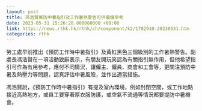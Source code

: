 ```yaml
---
layout: post
title: 馮浩賢冀防中暑指引及工作暑熱警告可供僱傭參考
date: 2023-05-31 15:26:28.000000000 +08:00
link: https://news.rthk.hk/rthk/ch/component/k2/1702910-20230531.htm
categories: rthk
---
```


勞工處早前推出《預防工作時中暑指引》及黃紅黑色三個級別的工作暑熱警告。副處長馮浩賢在一項活動致辭表示，有朋友開玩笑認為有關指引無作用，但他希望指引可作為有用參考，應付不同情況，讓僱主、僱員、商會和工會等，更關注預防中暑及熱壓力等問題，認真評估中暑風險，並作出適當措施。 

馮浩賢說，《預防工作時中暑指引》有提及室內環境，例如封閉空間，或工作地點接近高熱地方，或員工要穿著厚衣服防護，或空氣不流通等情況都要提防中暑機會。
